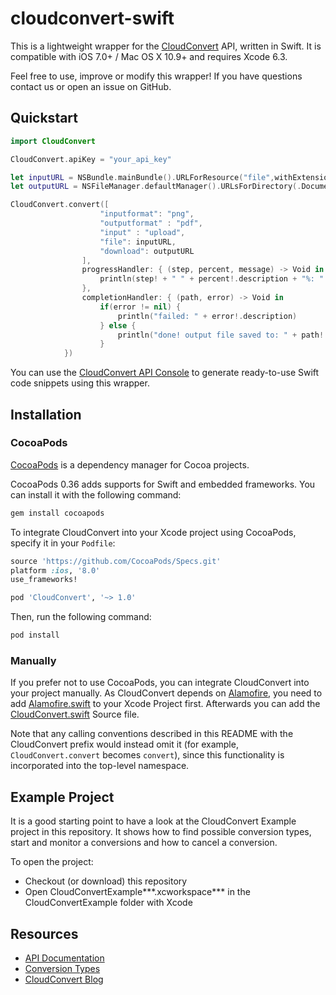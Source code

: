 cloudconvert-swift
=======================

This is a lightweight wrapper for the [CloudConvert](https://cloudconvert.com) API, written in Swift. It is compatible with iOS 7.0+ / Mac OS X 10.9+ and requires Xcode 6.3.

Feel free to use, improve or modify this wrapper! If you have questions contact us or open an issue on GitHub.




## Quickstart

```Swift
import CloudConvert

CloudConvert.apiKey = "your_api_key"

let inputURL = NSBundle.mainBundle().URLForResource("file",withExtension: "png")!
let outputURL = NSFileManager.defaultManager().URLsForDirectory(.DocumentDirectory, inDomains: .UserDomainMask)[0] as? NSURL

CloudConvert.convert([
                    "inputformat": "png",
                    "outputformat" : "pdf",
                    "input" : "upload",
                    "file": inputURL,
                    "download": outputURL
                ],
                progressHandler: { (step, percent, message) -> Void in
                    println(step! + " " + percent!.description + "%: " + message!)
                },
                completionHandler: { (path, error) -> Void in
                    if(error != nil) {
                        println("failed: " + error!.description)
                    } else {
                        println("done! output file saved to: " + path!.description)
                    }   
            })
```

You can use the [CloudConvert API Console](https://cloudconvert.com/apiconsole) to generate ready-to-use Swift code snippets using this wrapper.


## Installation


### CocoaPods

[CocoaPods](http://cocoapods.org) is a dependency manager for Cocoa projects.

CocoaPods 0.36 adds supports for Swift and embedded frameworks. You can install it with the following command:

```bash
gem install cocoapods
```

To integrate CloudConvert into your Xcode project using CocoaPods, specify it in your `Podfile`:

```ruby
source 'https://github.com/CocoaPods/Specs.git'
platform :ios, '8.0'
use_frameworks!

pod 'CloudConvert', '~> 1.0'
```

Then, run the following command:

```bash
pod install
```

### Manually
If you prefer not to use CocoaPods, you can integrate CloudConvert into your project manually.
As CloudConvert depends on [Alamofire](https://github.com/Alamofire/Alamofire), you need to add [Alamofire.swift](https://github.com/Alamofire/Alamofire/blob/master/Source/Alamofire.swift) to your Xcode Project first. Afterwards you can add the [CloudConvert.swift](https://github.com/cloudconvert/cloudconvert-swift/blob/master/Source/CloudConvert.swift) Source file.

Note that any calling conventions described in this README with the CloudConvert prefix would instead omit it (for example, ``CloudConvert.convert`` becomes ``convert``), since this functionality is incorporated into the top-level namespace.


## Example Project

It is a good starting point to have a look at the CloudConvert Example project in this repository. It shows how to find possible conversion types, start and monitor a conversions and how to cancel a conversion.

To open the project:

* Checkout (or download) this repository
* Open CloudConvertExample***.xcworkspace*** in the CloudConvertExample folder with Xcode

## Resources

* [API Documentation](https://cloudconvert.com/apidoc)
* [Conversion Types](https://cloudconvert.com/formats)
* [CloudConvert Blog](https://cloudconvert.com/blog)
